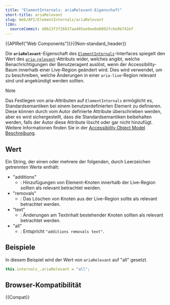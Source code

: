 ```yaml
---
title: "ElementInternals: ariaRelevant-Eigenschaft"
short-title: ariaRelevant
slug: Web/API/ElementInternals/ariaRelevant
l10n:
  sourceCommit: d0b23f3f26637aa405ee9ee0a0892fc6e9b742ef
---
```


{{APIRef("Web Components")}}{{Non-standard_header}}

Die **`ariaRelevant`**-Eigenschaft des [`ElementInternals`](/de/docs/Web/API/ElementInternals)-Interfaces spiegelt den Wert des [`aria-relevant`](/de/docs/Web/Accessibility/ARIA/Attributes/aria-relevant)-Attributs wider, welches angibt, welche Benachrichtigungen der Benutzeragent auslöst, wenn der Accessibility-Baum innerhalb einer Live-Region geändert wird. Dies wird verwendet, um zu beschreiben, welche Änderungen in einer `aria-live`-Region relevant sind und angekündigt werden sollten.

> [!NOTE]
> Das Festlegen von aria-Attributen auf `ElementInternals` ermöglicht es, Standardsemantiken bei einem benutzerdefinierten Element zu definieren. Diese können durch vom Autor definierte Attribute überschrieben werden, aber es wird sichergestellt, dass die Standardsemantiken beibehalten werden, falls der Autor diese Attribute löscht oder gar nicht hinzufügt. Weitere Informationen finden Sie in der [Accessibility Object Model Beschreibung](https://wicg.github.io/aom/explainer.html#default-semantics-for-custom-elements-via-the-elementinternals-object).

## Wert

Ein String, der einen oder mehrere der folgenden, durch Leerzeichen getrennten Werte enthält:

- "additions"
  - : Hinzufügungen von Element-Knoten innerhalb der Live-Region sollten als relevant betrachtet werden.
- "removals"
  - : Das Löschen von Knoten aus der Live-Region sollte als relevant betrachtet werden.
- "text"
  - : Änderungen am Textinhalt bestehender Knoten sollten als relevant betrachtet werden.
- "all"
  - : Entspricht `"additions removals text"`.

## Beispiele

In diesem Beispiel wird der Wert von `ariaRelevant` auf "all" gesetzt.

```js
this.internals_.ariaRelevant = "all";
```

## Browser-Kompatibilität

{{Compat}}
